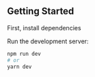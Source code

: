 ## Getting Started

First, install dependencies

Run the development server:

```bash
npm run dev
# or
yarn dev
```

